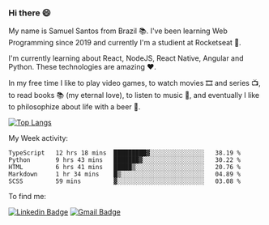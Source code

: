 ### Hi there 😄

My name is Samuel Santos from Brazil 📚. I've been learning Web Programming since 2019 and currently I'm a studient at Rocketseat 💬.

I'm currently learning about React, NodeJS, React Native, Angular and Python. These technologies are amazing ❤️.

In my free time I like to play video games, to watch movies 🎞️ and series 📺, to read books 📚 (my eternal love), to listen to music 🎵, and eventually I like to philosophize about life with a beer 🍺.

[![Top Langs](https://github-readme-stats.vercel.app/api/top-langs/?username=samuelLimaSantos&layout=compact)](https://github.com/anuraghazra/github-readme-stats)


My Week activity: 

<!--START_SECTION:waka-->
```text
TypeScript   12 hrs 18 mins  █████████▓░░░░░░░░░░░░░░░   38.19 % 
Python       9 hrs 43 mins   ███████▓░░░░░░░░░░░░░░░░░   30.22 % 
HTML         6 hrs 41 mins   █████▒░░░░░░░░░░░░░░░░░░░   20.76 % 
Markdown     1 hr 34 mins    █▒░░░░░░░░░░░░░░░░░░░░░░░   04.89 % 
SCSS         59 mins         ▓░░░░░░░░░░░░░░░░░░░░░░░░   03.08 % 
```
<!--END_SECTION:waka-->

To find me:

[![Linkedin Badge](https://img.shields.io/badge/-LinkedIn-blue?style=flat-square&logo=Linkedin&logoColor=white&link=https://https://www.linkedin.com/in/samuel-santos-036375174/)](https://www.linkedin.com/in/samuel-santos-036375174/)
[![Gmail Badge](https://img.shields.io/badge/-samuellima280499@gmail.com-c14438?style=flat-square&logo=Gmail&logoColor=white&link=mailto:samuellima280499@gmail.com)](mailto:samuellima280499@gmail.com)




<!--
**samuelLimaSantos/samuelLimaSantos** is a ✨ _special_ ✨ repository because its `README.md` (this file) appears on your GitHub profile.

Here are some ideas to get you started:

- 🔭 I’m currently working on ...
- 🌱 I’m currently learning ...
- 👯 I’m looking to collaborate on ...
- 📚 I’m looking for help with ...
- 💬 Ask me about ...
- 📫 How to reach me: ...
- 😄 Pronouns: ...
- ⚡ Fun fact: ...
-->
